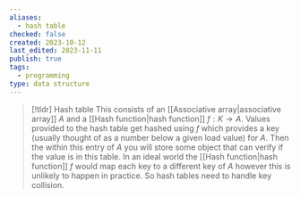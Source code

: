 ```yaml
---
aliases:
  - hash table
checked: false
created: 2023-10-12
last_edited: 2023-11-11
publish: true
tags:
  - programming
type: data structure
---
```

>[!tldr] Hash table
>This consists of an [[Associative array|associative array]] $A$ and a [[Hash function|hash function]] $f: K \rightarrow A$. Values provided to the hash table get hashed using $f$ which provides a key (usually thought of as a number below a given load value) for $A$. Then the within this entry of $A$ you will store some object that can verify if the value is in this table.
>In an ideal world the [[Hash function|hash function]] $f$ would map each key to a different key of $A$ however this is unlikely to happen in practice. So hash tables need to handle key collision.


